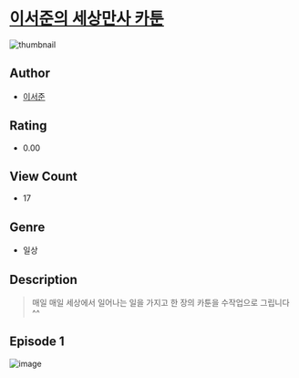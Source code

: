 # [이서준의 세상만사 카툰](https://comic.naver.com/challenge/list?titleId=810998)
![thumbnail](https://image-comic.pstatic.net/user_contents_data/challenge_comic/2023/05/25/363291/upload_4063992004485735988_480x623.jpeg)

## Author
- [이서준](https://comic.naver.com/artistTitle?id=363291)

## Rating
- 0.00

## View Count
- 17

## Genre
- 일상

## Description
> 매일 매일 세상에서 일어나는 일을 가지고 한 장의 카툰을 수작업으로 그립니다^^


## Episode 1
![image](https://image-comic.pstatic.net/user_contents_data/challenge_comic/2023/05/25/363291/upload_7017225475825284915.jpeg)
